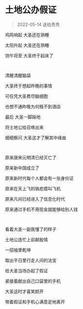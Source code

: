 # 土地公办假证

> 2022-05-14 送给秀秀

鸡鸣响起 大圣还在熟睡

太阳升起 大圣还在熟睡

饷午将至 大圣终于起床了

<br/>

清醒清醒脑袋

大圣终于想起昨晚的事情

可任凭大圣费尽脑细胞

也想不通昨晚为何租不到酒店

最后 大圣一脚跺地

将土地公给召唤出来

细细察问 大圣这才了解其中缘由

<br/>

原来唐宋元明清已经灭亡了 

原来新中国成立了

原来新时代每个人都会有一张身份证

原来在天上飞的铁疙瘩叫飞机

原来凡间已经进入了信息化时代

原来通过手机不用现金就能够给别人钱

<br/>

看着大圣一副我懂了的样子

土地公连忙上前献殷情

一招袖里乾坤

取出平日里行走人间的法宝

给大圣当场办起了假证 

紧接着献出自己口袋里的手机

大圣这时才喜笑颜开 

带着假证和手机心满意足地离开
